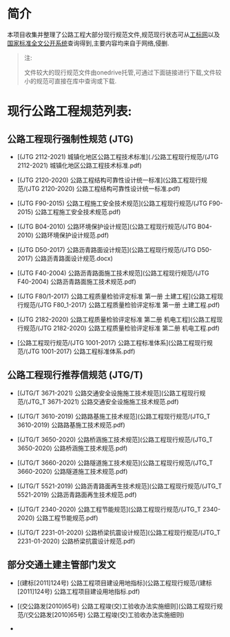 # 简介

本项目收集并整理了公路工程大部分现行规范文件,规范现行状态可从[工标网](http://www.csres.com/)以及[国家标准全文公开系统](http://openstd.samr.gov.cn/bzgk/gb/index)查询得到,主要内容均来自于网络,侵删.

> 注:
> 
> 文件较大的现行规范文件由onedrive托管,可通过下面链接进行下载,文件较小的规范可直接在库中查询或下载.

# 现行公路工程规范列表:

## 公路工程现行强制性规范 (JTG)

- [(JTG 2112-2021) 城镇化地区公路工程技术标准](./公路工程现行规范/(JTG 2112-2021) 城镇化地区公路工程技术标准.pdf)

- [(JTG 2120-2020) 公路工程结构可靠性设计统一标准](公路工程现行规范/(JTG 2120-2020) 公路工程结构可靠性设计统一标准.pdf)

- [(JTG F90-2015) 公路工程施工安全技术规范](公路工程现行规范/(JTG F90-2015) 公路工程施工安全技术规范.pdf)

- [(JTG B04-2010) 公路环境保护设计规范](公路工程现行规范/(JTG B04-2010) 公路环境保护设计规范.pdf)

- [(JTG D50-2017) 公路沥青路面设计规范](公路工程现行规范/(JTG D50-2017) 公路沥青路面设计规范.docx)

- [(JTG F40-2004) 公路沥青路面施工技术规范](公路工程现行规范/(JTG F40-2004) 公路沥青路面施工技术规范.pdf)

- [(JTG F80/1-2017) 公路工程质量检验评定标准 第一册 土建工程](公路工程现行规范/(JTG F80_1-2017) 公路工程质量检验评定标准 第一册 土建工程.pdf)

- [(JTG 2182-2020) 公路工程质量检验评定标准 第二册 机电工程](公路工程现行规范/(JTG 2182-2020) 公路工程质量检验评定标准 第二册 机电工程.pdf)

- [公路工程现行规范/(JTG 1001-2017) 公路工程标准体系](公路工程现行规范/(JTG 1001-2017) 公路工程标准体系.pdf)

## 公路工程现行推荐信规范 (JTG/T)

- [(JTG/T 3671-2021) 公路交通安全设施施工技术规范](公路工程现行规范/(JTG_T 3671-2021) 公路交通安全设施施工技术规范.pdf)

- [(JTG/T 3610-2019) 公路路基施工技术规范](公路工程现行规范/(JTG_T 3610-2019) 公路路基施工技术规范.pdf)

- [(JTG/T 3650-2020) 公路桥涵施工技术规范](公路工程现行规范/(JTG_T 3650-2020) 公路桥涵施工技术规范.pdf)

- [(JTG/T 3660-2020) 公路隧道施工技术规范](公路工程现行规范/(JTG_T 3660-2020) 公路隧道施工技术规范.pdf)

- [(JTG/T 5521-2019) 公路沥青路面再生技术规范](公路工程现行规范/(JTG_T 5521-2019) 公路沥青路面再生技术规范.pdf)

- [(JTG/T 2340-2020) 公路工程节能规范](公路工程现行规范/(JTG_T 2340-2020) 公路工程节能规范.pdf)

- [(JTG/T 2231-01-2020) 公路桥梁抗震设计规范](公路工程现行规范/(JTG_T 2231-01-2020) 公路桥梁抗震设计规范.pdf)

## 部分交通土建主管部门发文

- [(建标[2011]124号) 公路工程项目建设用地指标](公路工程现行规范/(建标[2011]124号) 公路工程项目建设用地指标.pdf)

- [(交公路发[2010]65号) 公路工程竣(交)工验收办法实施细则](公路工程现行规范/(交公路发[2010]65号) 公路工程竣(交)工验收办法实施细则)

- [](公路工程现行规范/)
